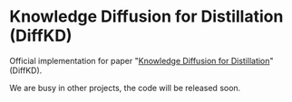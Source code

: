 # Knowledge Diffusion for Distillation (DiffKD)
Official implementation for paper "[Knowledge Diffusion for Distillation](https://arxiv.org/abs/2305.15712)" (DiffKD).

We are busy in other projects, the code will be released soon.
